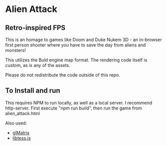 # Alien Attack
## Retro-inspired FPS

This is an homage to games like Doom and Duke Nukem 3D - an in-browser first person shooter where you have to save the day from aliens and monsters!

This utilizes the Buld engine map format. The rendering code itself is custom, as is any of the assets.

Please do not redistribute the code outside of this repo.

## To Install and run
This requires NPM to run locally, as well as a local server. I recommend http-server.
First execute "npm run build", then run the game from alien_attack.html

Also used:
- [glMatrix](http://glmatrix.net/)
- [libtess.js](https://github.com/brendankenny/libtess.js)

